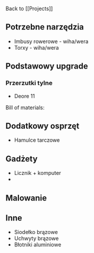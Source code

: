Back to [[Projects]]
## Potrzebne narzędzia 
- Imbusy rowerowe - wiha/wera
- Torxy - wiha/wera 
## Podstawowy upgrade 
### Przerzutki tylne 
- Deore 11 

Bill of materials: 


## Dodatkowy osprzęt 
 - Hamulce tarczowe 

## Gadżety 
- Licznik + komputer 
- 
## Malowanie 

## Inne 
- Siodełko brązowe 
- Uchwyty brązowe 
- Błotniki aluminiowe 


